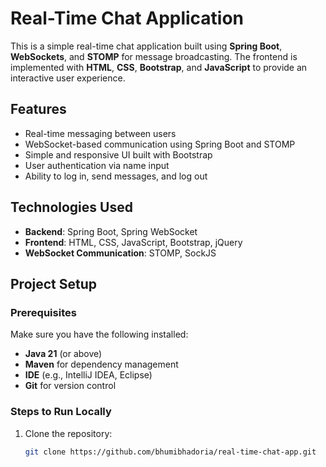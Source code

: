 # Real-Time Chat Application

This is a simple real-time chat application built using **Spring Boot**, **WebSockets**, and **STOMP** for message broadcasting. The frontend is implemented with **HTML**, **CSS**, **Bootstrap**, and **JavaScript** to provide an interactive user experience.

## Features

- Real-time messaging between users
- WebSocket-based communication using Spring Boot and STOMP
- Simple and responsive UI built with Bootstrap
- User authentication via name input
- Ability to log in, send messages, and log out

## Technologies Used

- **Backend**: Spring Boot, Spring WebSocket
- **Frontend**: HTML, CSS, JavaScript, Bootstrap, jQuery
- **WebSocket Communication**: STOMP, SockJS

## Project Setup

### Prerequisites

Make sure you have the following installed:

- **Java 21** (or above)
- **Maven** for dependency management
- **IDE** (e.g., IntelliJ IDEA, Eclipse)
- **Git** for version control

### Steps to Run Locally

1. Clone the repository:
   ```bash
   git clone https://github.com/bhumibhadoria/real-time-chat-app.git
